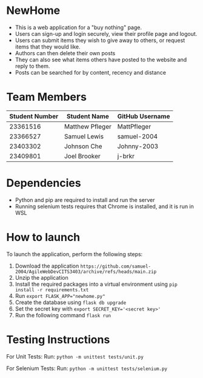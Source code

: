 # NewHome
- This is a web application for a "buy nothing" page. 
- Users can sign-up and login securely, view their profile page and logout.
- Users can submit items they wish to give away to others, or request items that they would like.
- Authors can then delete their own posts
- They can also see what items others have posted to the website and reply to them.
- Posts can be searched for by content, recency and distance

# Team Members
Student Number | Student Name | GitHub Username
--- | --- | --- 
23361516 | Matthew Pfleger | MattPfleger
23366527 | Samuel Lewis  | samuel-2004
23403302 | Johnson Che | Johnny-2003
23409801 | Joel Brooker | j-brkr

# Dependencies
- Python and pip are required to install and run the server
- Running selenium tests requires that Chrome is installed, and it is run in WSL

# How to launch
To launch the application, perform the following steps:
1. Download the application `https://github.com/samuel-2004/AgileWebDevCITS3403/archive/refs/heads/main.zip`
2. Unzip the application
3. Install the required packages into a virtual environment using `pip install -r requirements.txt`
4. Run `export FLASK_APP="newhome.py"`
5. Create the database using `flask db upgrade`
6. Set the secret key with `export SECRET_KEY='<secret key>'`
7. Run the following command `flask run`

# Testing Instructions

For Unit Tests:
Run: `python -m unittest tests/unit.py`

For Selenium Tests:
Run: `python -m unittest tests/selenium.py`